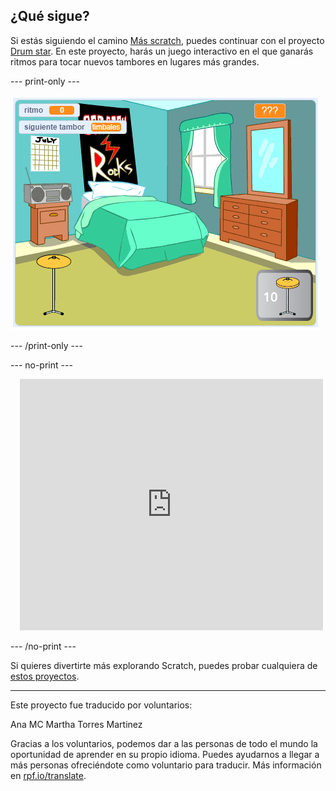 ## ¿Qué sigue?

Si estás siguiendo el camino [Más scratch](https://projects.raspberrypi.org/es-LA/raspberrypi/more-scratch), puedes continuar con el proyecto [Drum star](https://projects.raspberrypi.org/es-LA/projects/drum-star). En este proyecto, harás un juego interactivo en el que ganarás ritmos para tocar nuevos tambores en lugares más grandes.

--- print-only ---

![La vista del Escenario del proyecto estrella del tambor terminado.](images/drum-star.png)

--- /print-only ---

--- no-print ---

<div class="scratch-preview" style="margin-left: 15px;">
  <iframe allowtransparency="true" width="485" height="402" src="https://scratch.mit.edu/projects/embed/522323676/?autostart=false" frameborder="0"></iframe>
</div>

--- /no-print ---

Si quieres divertirte más explorando Scratch, puedes probar cualquiera de [estos proyectos](https://projects.raspberrypi.org/es-LA/projects?software%5B%5D=scratch&curriculum%5B%5D=%201).

***
Este proyecto fue traducido por voluntarios:

Ana MC
Martha Torres Martinez

Gracias a los voluntarios, podemos dar a las personas de todo el mundo la oportunidad de aprender en su propio idioma. Puedes ayudarnos a llegar a más personas ofreciéndote como voluntario para traducir. Más información en [rpf.io/translate](https://rpf.io/translate).
